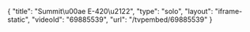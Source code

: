 {
    "title": "Summit\u00ae E-420\u2122",
    "type": "solo",
    "layout": "iframe-static",
    "videoId": "69885539",
    "url": "\/tvpembed\/69885539"
}